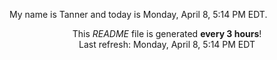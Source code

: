 My name is Tanner and today is Monday, April 8, 5:14 PM EDT.

<p align="center">This <i>README</i> file is generated <b>every 3 hours</b>!</br>Last refresh: Monday, April 8, 5:14 PM EDT<br /></p>
